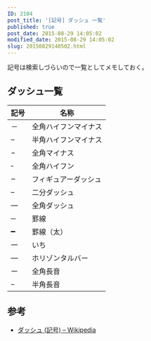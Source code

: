```yaml
---
ID: 2104
post_title: '[記号] ダッシュ 一覧'
published: true
post_date: 2015-08-29 14:05:02
modified_date: 2015-08-29 14:05:02
slug: 20150829140502.html
---
```

<p>記号は検索しづらいので一覧としてメモしておく。<br />
<!--more--></p>
<h2>ダッシュ一覧</h2>
<table>
<thead>
<tr>
<th>記号</th>
<th>名称</th>
</tr>
</thead>
<tbody>
<tr>
<td>－</td>
<td>全角ハイフンマイナス</td>
</tr>
<tr>
<td>&#8211;</td>
<td>半角ハイフンマイナス</td>
</tr>
<tr>
<td>−</td>
<td>全角マイナス</td>
</tr>
<tr>
<td>‐</td>
<td>全角ハイフン</td>
</tr>
<tr>
<td>‒</td>
<td>フィギュアーダッシュ</td>
</tr>
<tr>
<td>–</td>
<td>二分ダッシュ</td>
</tr>
<tr>
<td>—</td>
<td>全角ダッシュ</td>
</tr>
<tr>
<td>─</td>
<td>罫線</td>
</tr>
<tr>
<td>━</td>
<td>罫線（太）</td>
</tr>
<tr>
<td>一</td>
<td>いち</td>
</tr>
<tr>
<td>―</td>
<td>ホリゾンタルバー</td>
</tr>
<tr>
<td>ー</td>
<td>全角長音</td>
</tr>
<tr>
<td>ｰ</td>
<td>半角長音</td>
</tr>
</tbody>
</table>
<h2>参考</h2>
<ul>
<li><a href="https://ja.wikipedia.org/wiki/%E3%83%80%E3%83%83%E3%82%B7%E3%83%A5_(%E8%A8%98%E5%8F%B7)">ダッシュ (記号) &#8211; Wikipedia</a></li>
</ul>